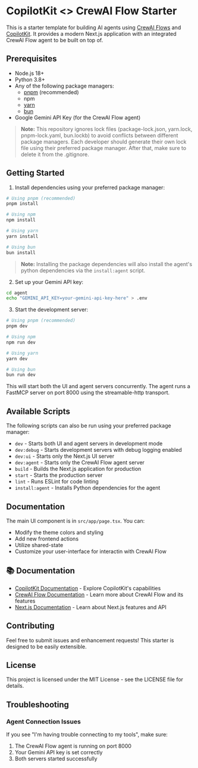 # CopilotKit <> CrewAI Flow Starter

This is a starter template for building AI agents using [CrewAI Flows](https://docs.crewai.com/en/concepts/flows) and [CopilotKit](https://copilotkit.ai). It provides a modern Next.js application with an integrated CrewAI Flow agent to be built on top of.

## Prerequisites

- Node.js 18+ 
- Python 3.8+
- Any of the following package managers:
  - [pnpm](https://pnpm.io/installation) (recommended)
  - npm
  - [yarn](https://classic.yarnpkg.com/lang/en/docs/install/#mac-stable)
  - [bun](https://bun.sh/)
- Google Gemini API Key (for the CrewAI Flow agent)

> **Note:** This repository ignores lock files (package-lock.json, yarn.lock, pnpm-lock.yaml, bun.lockb) to avoid conflicts between different package managers. Each developer should generate their own lock file using their preferred package manager. After that, make sure to delete it from the .gitignore.

## Getting Started

1. Install dependencies using your preferred package manager:
```bash
# Using pnpm (recommended)
pnpm install

# Using npm
npm install

# Using yarn
yarn install

# Using bun
bun install
```

> **Note:** Installing the package dependencies will also install the agent's python dependencies via the `install:agent` script.


2. Set up your Gemini API key:
```bash
cd agent
echo "GEMINI_API_KEY=your-gemini-api-key-here" > .env
```

3. Start the development server:
```bash
# Using pnpm (recommended)
pnpm dev

# Using npm
npm run dev

# Using yarn
yarn dev

# Using bun
bun run dev
```

This will start both the UI and agent servers concurrently. The agent runs a FastMCP server on port 8000 using the streamable-http transport.

## Available Scripts
The following scripts can also be run using your preferred package manager:
- `dev` - Starts both UI and agent servers in development mode
- `dev:debug` - Starts development servers with debug logging enabled
- `dev:ui` - Starts only the Next.js UI server
- `dev:agent` - Starts only the CrewAI Flow agent server
- `build` - Builds the Next.js application for production
- `start` - Starts the production server
- `lint` - Runs ESLint for code linting
- `install:agent` - Installs Python dependencies for the agent

## Documentation

The main UI component is in `src/app/page.tsx`. You can:
- Modify the theme colors and styling
- Add new frontend actions
- Utilize shared-state
- Customize your user-interface for interactin with CrewAI Flow

## 📚 Documentation

- [CopilotKit Documentation](https://docs.copilotkit.ai) - Explore CopilotKit's capabilities
- [CrewAI Flow Documentation](https://docs.crewai.com/en/concepts/flows) - Learn more about CrewAI Flow and its features
- [Next.js Documentation](https://nextjs.org/docs) - Learn about Next.js features and API

## Contributing

Feel free to submit issues and enhancement requests! This starter is designed to be easily extensible.

## License

This project is licensed under the MIT License - see the LICENSE file for details.

## Troubleshooting

### Agent Connection Issues
If you see "I'm having trouble connecting to my tools", make sure:
1. The CrewAI Flow agent is running on port 8000
2. Your Gemini API key is set correctly
3. Both servers started successfully
